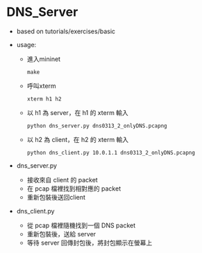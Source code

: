# DNS_Server
* based on tutorials/exercises/basic
* usage:
  * 進入mininet
    ```
    make
    ```
  * 呼叫xterm
    ```
    xterm h1 h2
    ```
  * 以 h1 為 server，在 h1 的 xterm 輸入
    ```
    python dns_server.py dns0313_2_onlyDNS.pcapng
    ```
  * 以 h2 為 client，在 h2 的 xterm 輸入
    ```
    python dns_client.py 10.0.1.1 dns0313_2_onlyDNS.pcapng
    ```

* dns_server.py
  * 接收來自 client 的 packet 
  * 在 pcap 檔裡找到相對應的 packet
  * 重新包裝後送回client
* dns_client.py
  * 從 pcap 檔裡隨機找到一個 DNS packet
  * 重新包裝後，送給 server
  * 等待 server 回傳封包後，將封包顯示在螢幕上
